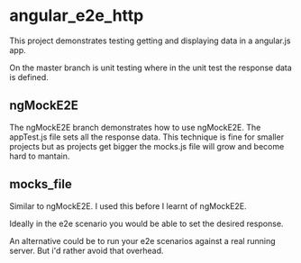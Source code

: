 # angular_e2e_http

This project demonstrates testing getting and displaying data in a angular.js app.

On the master branch is unit testing where in the unit test the response data is defined.

## ngMockE2E
The ngMockE2E branch demonstrates how to use ngMockE2E. The appTest.js file sets all the response data. This technique is fine for smaller projects but as projects get bigger the mocks.js file will grow and become hard to mantain.

## mocks_file
Similar to ngMockE2E. I used this before I learnt of ngMockE2E.


Ideally in the e2e scenario you would be able to set the desired response.

An alternative could be to run your e2e scenarios against a real running server. But i'd rather avoid that overhead.
